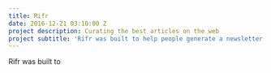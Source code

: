 ```yaml
---
title: Rifr
date: 2016-12-21 03:10:00 Z
project description: Curating the best articles on the web
project subtitle: 'Rifr was built to help people generate a newsletter more easily. '
---
```


Rifr was built to 